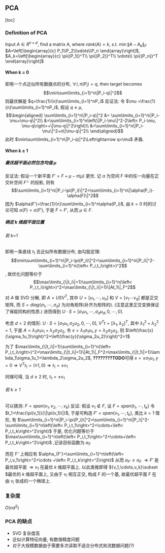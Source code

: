 ## PCA

[toc]

### Definition of PCA

Input $A\in R^{n\times d}$, find a matrix A, where $rank(A)=k$, s.t. $\min\|A-A_k\|_F$
$A=\left[\begin{array}{c}
P_1\\P_2\\\vdots\\P_n
\end{array}\right]$, $A_k=\left[\begin{array}{c}
\pi{(P_1)}^T\\
\pi{(P_2)}^T\\
\vdots\\
\pi{(P_n)}^T
\end{array}\right]$

#### When k = 0
即用一个点近似所有数据点的分布, $\forall i, \pi(P_i)=q$, then target becomes
$$\min\sum\limits_{i=1}^n\|P_i-q\|^2$$
则最优解是 $q=\frac{1}{n}\sum\limits_{i=1}^nP_i$
反证法: 令 $\mu =\frac{1}{n}\sum\limits_{i=1}^nP_i$, 假设 $q\not=\mu$, 
$$\begin{aligned}
\sum\limits_{i=1}^n\|P_i-q\|^2 &= \sum\limits_{i=1}^n\|P_i-\mu+\mu-q\|^2\\
&=\sum\limits_{i=1}^n\left(\|P_i-\mu\|^2-2\left< P_i-\mu, \mu-q\right>+\|\mu-q\|^2\right)\\
&=\sum\limits_{i=1}^n\|P_i-\mu\|^2+n\|\mu-q\|^2\\
\end{aligned}$$
此时 $\min\sum\limits_{i=1}^n\|P_i-q\|^2\Leftrightarrow q=\mu$ 矛盾.

#### When k $\ge$ 1
##### 最优超平面必然包含均值 $\mu$
反证法: 假设一个新平面 $F'=F+\mu-\pi(\mu)$ 更优. 记 $\alpha$ 为空间 F 中的任一向量在正交补空间 $F^{\perp}$ 的投影, 则有 $$\sum\limits_{i=1}^n\|P_i-\pi(P_i)\|^2=\sum\limits_{i=1}^n\|\alpha(P_i)-\alpha(F)\|^2$$
因为 $\alpha(F')=\frac{1}{n}\sum\limits_{i=1}^n\alpha(P_i)$, 由 $k=0$ 时的讨论可知 $\alpha(F)=\alpha(F')$, 于是 $F=F'$, 从而 $\mu\in F$.
##### 确定 k 维超平面位置
###### 若 k=1
即用一条直线 $t_1$ 去近似所有数据分布, 由勾股定理:
$$\min\sum\limits_{i=1}^n\|P_i-\pi(P_i)\|^2=\sum\limits_{i=1}^n\|P_i\|^2-\sum\limits_{i=1}^n(\left< P_i,t_i\right>)^2$$, 故优化问题等价于$$\max\limits_{\|t_i\|=1}\sum\limits_{i=1}^n(\left< P_i,t_i\right>)^2=\max\limits_{\|t_i\|=1}\|At_1\|_F^2$$

对 $A$ 做 SVD 分解, 即 $A=USV^T$, 
其中 $U=[u_1,\cdots,u_n]$ 和 $V=[v_1\cdots v_d]$ 都是正交矩阵, 而 $S=diag\{\sigma_1,\cdots,\sigma_d\}$ 为对角矩阵(补齐为矩阵的). (注意这里正交变换保证了保距同构的性质.)
进而得到 $U\cdot S=[\sigma_1u_1, \cdots, \sigma_du_d, 0,\cdots,0]$.

考虑 $d=2$ 的情形: $U\cdot S=[\sigma_1u_1, \sigma_2u_2, 0,\cdots,0]$, $V^Tt=[\lambda_1,\lambda_2]^T$, 其中 $\lambda_1^2+\lambda_2^2=1$,
于是 $A=\lambda_1\sigma_1u_1+\lambda_2\sigma_2u_2$, 令 $x=\lambda_1\sigma_1u_1, y = \lambda_2\sigma_2u_2$, 则 $\left(\frac{x}{\sigma_1u_1}\right)^2+\left(\frac{y}{\sigma_2u_2}\right)^2=1$

为了 $\max\limits_{\|t_i\|=1}\sum\limits_{i=1}^n(\left< P_i,t_i\right>)^2=\max\limits_{\|t_i\|=1}\|At_1\|_F^2=\max\limits_{\|t_1\|=1}\lambda_1\sigma_1u_1+\lambda_2\sigma_2u_2$, 
**????????TODO**可得 $x=\pm\sigma_1u_1, y=0\Rightarrow V^Tt_1=(\pm1,0)\Rightarrow t_1=\pm v_1$

同理可得, 当 $d\ge2$ 时, $t_1=\pm v_1$


###### 若 $k \ge 1$
可以猜测: $F=span(v_1,v_2,\cdots,v_k)$
反证: 假设 $v_1\notin F$, 设 $F=span\{t_1,\cdots,t_k\}$
令 $t_1=\frac{\pi(v_1)}{\|\pi(v_1)\|}$, 于是可构造 $F'=span\{v_1,\cdots,t_k\}$,
类比 $k=1$ 情形, 有
$\sum\limits_{i=1}^n\|P_i-\pi(P_i)\|^2=\sum\limits_{i=1}^n\|P_i\|^2-\sum\limits_{i=1}^n\left(\left< P_i,t_1\right>^2+\cdots+\left< P_i,t_k\right>^2\right)$
于是, 优化问题等价于 $\max\sum\limits_{i=1}^n\left(\left< P_i,t_1\right>^2+\cdots+\left< P_i,t_k\right>^2\right)$ ,记该目标函数为 $\alpha_F$

而在 F' 上相应有 $\alpha_{F'}=\sum\limits_{i=1}^n\left(\left< P_i,v_1\right>^2+\cdots
+\left< P_i,t_k\right>^2\right)$ 
从而 $\alpha_{F'}\ge\alpha_F$ $\Rightarrow F'$ 是最优超平面 $\Rightarrow v_1$ 在最优 $k$ 维超平面上.
以此类推即得 $\{v_1,\cdots,v_k\}\subset $最优的 $k$ 维超平面上, 又由于 $v_i$ 相互正交, 构成 F 的一个基, 故最优超平面 F 在由 $v_i$ 张成的一个椭球上.

### 复杂度

$O(nd^2)$


### PCA 的缺点
- SVD 复杂度高
- 近似计算特征向量, 有数值精度问题
- 对于大规模数据由于需要多次读取不适合分布式和流数据问题(?)
